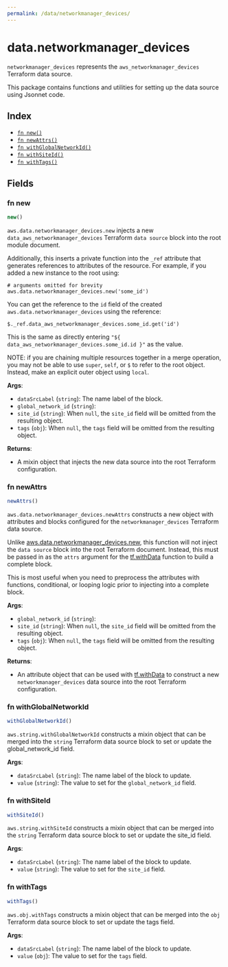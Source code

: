 ```yaml
---
permalink: /data/networkmanager_devices/
---
```


# data.networkmanager_devices

`networkmanager_devices` represents the `aws_networkmanager_devices` Terraform data source.



This package contains functions and utilities for setting up the data source using Jsonnet code.


## Index

* [`fn new()`](#fn-new)
* [`fn newAttrs()`](#fn-newattrs)
* [`fn withGlobalNetworkId()`](#fn-withglobalnetworkid)
* [`fn withSiteId()`](#fn-withsiteid)
* [`fn withTags()`](#fn-withtags)

## Fields

### fn new

```ts
new()
```


`aws.data.networkmanager_devices.new` injects a new `data_aws_networkmanager_devices` Terraform `data source`
block into the root module document.

Additionally, this inserts a private function into the `_ref` attribute that generates references to attributes of the
resource. For example, if you added a new instance to the root using:

    # arguments omitted for brevity
    aws.data.networkmanager_devices.new('some_id')

You can get the reference to the `id` field of the created `aws.data.networkmanager_devices` using the reference:

    $._ref.data_aws_networkmanager_devices.some_id.get('id')

This is the same as directly entering `"${ data_aws_networkmanager_devices.some_id.id }"` as the value.

NOTE: if you are chaining multiple resources together in a merge operation, you may not be able to use `super`, `self`,
or `$` to refer to the root object. Instead, make an explicit outer object using `local`.

**Args**:
  - `dataSrcLabel` (`string`): The name label of the block.
  - `global_network_id` (`string`): 
  - `site_id` (`string`):  When `null`, the `site_id` field will be omitted from the resulting object.
  - `tags` (`obj`):  When `null`, the `tags` field will be omitted from the resulting object.

**Returns**:
- A mixin object that injects the new data source into the root Terraform configuration.


### fn newAttrs

```ts
newAttrs()
```


`aws.data.networkmanager_devices.newAttrs` constructs a new object with attributes and blocks configured for the `networkmanager_devices`
Terraform data source.

Unlike [aws.data.networkmanager_devices.new](#fn-networkmanager_devicesnew), this function will not inject the `data source`
block into the root Terraform document. Instead, this must be passed in as the `attrs` argument for the
[tf.withData](https://github.com/tf-libsonnet/core/tree/main/docs#fn-withdata) function to build a complete block.

This is most useful when you need to preprocess the attributes with functions, conditional, or looping logic prior to
injecting into a complete block.

**Args**:
  - `global_network_id` (`string`): 
  - `site_id` (`string`):  When `null`, the `site_id` field will be omitted from the resulting object.
  - `tags` (`obj`):  When `null`, the `tags` field will be omitted from the resulting object.

**Returns**:
  - An attribute object that can be used with [tf.withData](https://github.com/tf-libsonnet/core/tree/main/docs#fn-withdata) to construct a new `networkmanager_devices` data source into the root Terraform configuration.


### fn withGlobalNetworkId

```ts
withGlobalNetworkId()
```

`aws.string.withGlobalNetworkId` constructs a mixin object that can be merged into the `string`
Terraform data source block to set or update the global_network_id field.



**Args**:
  - `dataSrcLabel` (`string`): The name label of the block to update.
  - `value` (`string`): The value to set for the `global_network_id` field.


### fn withSiteId

```ts
withSiteId()
```

`aws.string.withSiteId` constructs a mixin object that can be merged into the `string`
Terraform data source block to set or update the site_id field.



**Args**:
  - `dataSrcLabel` (`string`): The name label of the block to update.
  - `value` (`string`): The value to set for the `site_id` field.


### fn withTags

```ts
withTags()
```

`aws.obj.withTags` constructs a mixin object that can be merged into the `obj`
Terraform data source block to set or update the tags field.



**Args**:
  - `dataSrcLabel` (`string`): The name label of the block to update.
  - `value` (`obj`): The value to set for the `tags` field.
